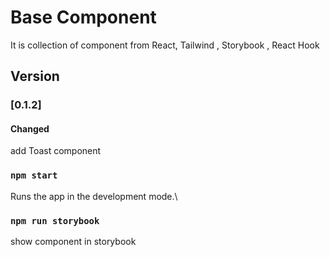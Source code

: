 # Base Component

It is collection of component from React, Tailwind , Storybook , React Hook

## Version 
### [0.1.2]
#### Changed
add Toast component

### `npm start`

Runs the app in the development mode.\


### `npm run storybook`

show component in storybook

